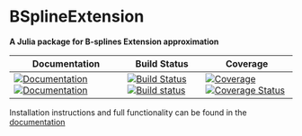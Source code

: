 # BSplineExtension

**A Julia package for B-splines Extension approximation**


| **Documentation** | **Build Status** | **Coverage** |
|-------------------|------------------|--------------|
| [![Documentation](https://img.shields.io/badge/docs-stable-blue.svg)](https://FrameFunVC.github.io/BSplineExtension.jl/stable)  [![Documentation](https://img.shields.io/badge/docs-dev-blue.svg)](https://FrameFunVC.github.io/BSplineExtension.jl/dev) | [![Build Status](https://travis-ci.org/FrameFunVC/BSplineExtension.jl.png)](https://travis-ci.org/FrameFunVC/BSplineExtension.jl) [![Build status](https://ci.appveyor.com/api/projects/status/gh4ka7m9a7qekqu8?svg=true)](https://ci.appveyor.com/project/FrameFunVC/BSplineExtension-jl) | [![Coverage](https://codecov.io/gh/FrameFunVC/BSplineExtension.jl/branch/master/graph/badge.svg)](https://codecov.io/gh/FrameFunVC/BSplineExtension.jl)  [![Coverage Status](https://coveralls.io/repos/github/FrameFunVC/BSplineExtension.jl/badge.svg)](https://coveralls.io/github/FrameFunVC/BSplineExtension.jl) |


Installation instructions and full functionality can be found in the [documentation](https://FrameFunVC.github.io/BSplineExtension.jl/dev)

